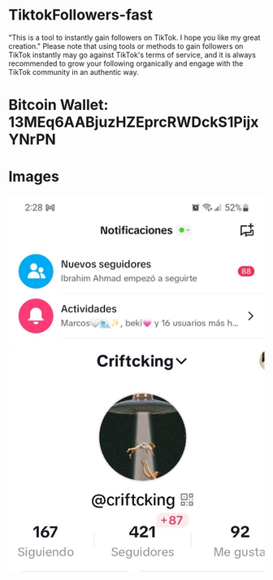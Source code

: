 # TiktokFollowers-fast
"This is a tool to instantly gain followers on TikTok. I hope you like my great creation."  Please note that using tools or methods to gain followers on TikTok instantly may go against TikTok's terms of service, and it is always recommended to grow your following organically and engage with the TikTok community in an authentic way.


<h1>Bitcoin Wallet: 13MEq6AABjuzHZEprcRWDckS1PijxYNrPN</h1>

<h1>Images</h1>
 <img src="foto1.jpg" alt="Followers">

<img src="foto2.jpg" alt="Followers">
